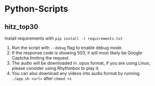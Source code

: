 # Python-Scripts 

## hitz_top30
Install requirements with ``pip install -r requirements.txt``

1. Run the script with ``--debug`` flag to enable debug mode.
2. If the response code is showing 503, it will most likely be Google Captcha limiting the request.
3. The audio will be downloaded in .opus format, if you are using Linux, please consider using Rhythmbox to play it.
4. You can also download any videos into audio format by running ``./app.sh <url>`` after ``chmod +x``
